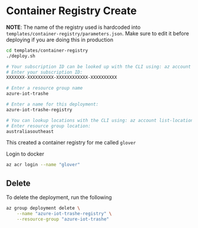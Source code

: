 # Container Registry Create

**NOTE**: The name of the registry used is hardcoded into `templates/container-registry/parameters.json`. Make sure to edit it before deploying if you are doing this in production

```bash
cd templates/container-registry
./deploy.sh

# Your subscription ID can be looked up with the CLI using: az account show --out json
# Enter your subscription ID:
XXXXXXX-XXXXXXXXXX-XXXXXXXXXXXX-XXXXXXXXXX

# Enter a resource group name
azure-iot-trashe

# Enter a name for this deployment:
azure-iot-trashe-registry

# You can lookup locations with the CLI using: az account list-locations
# Enter resource group location:
australiasoutheast
```

This created a container registry for me called `glover`

Login to docker

```bash
az acr login --name "glover"
```

## Delete

To delete the deployment, run the following

```bash
az group deployment delete \
    --name "azure-iot-trashe-registry" \
    --resource-group "azure-iot-trashe"
```
